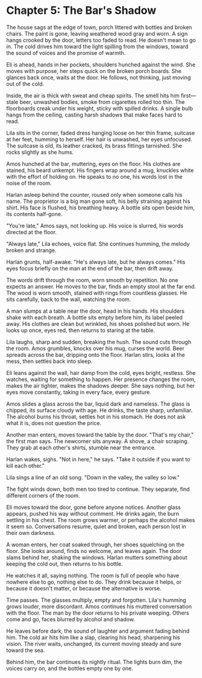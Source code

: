 # Chapter 5: The Bar's Shadow

The house sags at the edge of town, porch littered with bottles and broken chairs. The paint is gone, leaving weathered wood gray and worn. A sign hangs crooked by the door, letters too faded to read. He doesn't mean to go in. The cold drives him toward the light spilling from the windows, toward the sound of voices and the promise of warmth.

Eli is ahead, hands in her pockets, shoulders hunched against the wind. She moves with purpose, her steps quick on the broken porch boards. She glances back once, waits at the door. He follows, not thinking, just moving out of the cold.

Inside, the air is thick with sweat and cheap spirits. The smell hits him first—stale beer, unwashed bodies, smoke from cigarettes rolled too thin. The floorboards creak under his weight, sticky with spilled drinks. A single bulb hangs from the ceiling, casting harsh shadows that make faces hard to read.

Lila sits in the corner, faded dress hanging loose on her thin frame, suitcase at her feet, humming to herself. Her hair is unwashed, her eyes unfocused. The suitcase is old, its leather cracked, its brass fittings tarnished. She rocks slightly as she hums.

Amos hunched at the bar, muttering, eyes on the floor. His clothes are stained, his beard unkempt. His fingers wrap around a mug, knuckles white with the effort of holding on. He speaks to no one, his words lost in the noise of the room.

Harlan asleep behind the counter, roused only when someone calls his name. The proprietor is a big man gone soft, his belly straining against his shirt. His face is flushed, his breathing heavy. A bottle sits open beside him, its contents half-gone.

"You're late," Amos says, not looking up. His voice is slurred, his words directed at the floor.

"Always late," Lila echoes, voice flat. She continues humming, the melody broken and strange.

Harlan grunts, half-awake. "He's always late, but he always comes." His eyes focus briefly on the man at the end of the bar, then drift away.

The words drift through the room, worn smooth by repetition. No one expects an answer. He moves to the bar, finds an empty stool at the far end. The wood is worn smooth, stained with rings from countless glasses. He sits carefully, back to the wall, watching the room.

A man slumps at a table near the door, head in his hands. His shoulders shake with each breath. A bottle sits empty before him, its label peeled away. His clothes are clean but wrinkled, his shoes polished but worn. He looks up once, eyes red, then returns to staring at the table.

Lila laughs, sharp and sudden, breaking the hush. The sound cuts through the room. Amos grumbles, knocks over his mug, curses the world. Beer spreads across the bar, dripping onto the floor. Harlan stirs, looks at the mess, then settles back into sleep.

Eli leans against the wall, hair damp from the cold, eyes bright, restless. She watches, waiting for something to happen. Her presence changes the room, makes the air tighter, makes the shadows deeper. She says nothing, but her eyes move constantly, taking in every face, every gesture.

Amos slides a glass across the bar, liquid dark and nameless. The glass is chipped, its surface cloudy with age. He drinks, the taste sharp, unfamiliar. The alcohol burns his throat, settles hot in his stomach. He does not ask what it is, does not question the price.

Another man enters, moves toward the table by the door. "That's my chair," the first man says. The newcomer sits anyway. A shove, a chair scraping. They grab at each other's shirts, stumble near the entrance.

Harlan wakes, sighs. "Not in here," he says. "Take it outside if you want to kill each other."

Lila sings a line of an old song. "Down in the valley, the valley so low."

The fight winds down, both men too tired to continue. They separate, find different corners of the room.

Eli moves toward the door, gone before anyone notices. Another glass appears, pushed his way without comment. He drinks again, the burn settling in his chest. The room grows warmer, or perhaps the alcohol makes it seem so. Conversations resume, quiet and broken, each person lost in their own darkness.

A woman enters, her coat soaked through, her shoes squelching on the floor. She looks around, finds no welcome, and leaves again. The door slams behind her, shaking the windows. Harlan mutters something about keeping the cold out, then returns to his bottle.

He watches it all, saying nothing. The room is full of people who have nowhere else to go, nothing else to do. They drink because it helps, or because it doesn't matter, or because the alternative is worse.

Time passes. The glasses multiply, empty and forgotten. Lila's humming grows louder, more discordant. Amos continues his muttered conversation with the floor. The man by the door returns to his private weeping. Others come and go, faces blurred by alcohol and shadow.

He leaves before dark, the sound of laughter and argument fading behind him. The cold air hits him like a slap, clearing his head, sharpening his vision. The river waits, unchanged, its current moving steady and sure toward the sea.

Behind him, the bar continues its nightly ritual. The lights burn dim, the voices carry on, and the bottles empty one by one. 